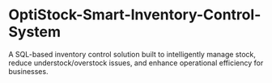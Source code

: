 # OptiStock-Smart-Inventory-Control-System
A SQL-based inventory control solution built to intelligently manage stock, reduce understock/overstock issues, and enhance operational efficiency for businesses.
